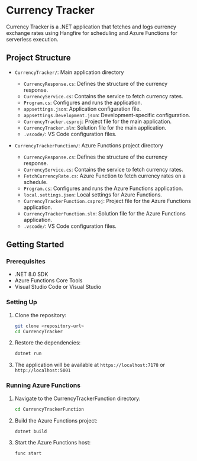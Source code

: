 # Currency Tracker

Currency Tracker is a .NET application that fetches and logs currency exchange rates using Hangfire for scheduling and Azure Functions for serverless execution.

## Project Structure

- `CurrencyTracker/`: Main application directory
  - `CurrencyResponse.cs`: Defines the structure of the currency response.
  - `CurrencyService.cs`: Contains the service to fetch currency rates.
  - `Program.cs`: Configures and runs the application.
  - `appsettings.json`: Application configuration file.
  - `appsettings.Development.json`: Development-specific configuration.
  - `CurrencyTracker.csproj`: Project file for the main application.
  - `CurrencyTracker.sln`: Solution file for the main application.
  - `.vscode/`: VS Code configuration files.

- `CurrencyTrackerFunction/`: Azure Functions project directory
  - `CurrencyResponse.cs`: Defines the structure of the currency response.
  - `CurrencyService.cs`: Contains the service to fetch currency rates.
  - `FetchCurrencyRate.cs`: Azure Function to fetch currency rates on a schedule.
  - `Program.cs`: Configures and runs the Azure Functions application.
  - `local.settings.json`: Local settings for Azure Functions.
  - `CurrencyTrackerFunction.csproj`: Project file for the Azure Functions application.
  - `CurrencyTrackerFunction.sln`: Solution file for the Azure Functions application.
  - `.vscode/`: VS Code configuration files.

## Getting Started

### Prerequisites

- .NET 8.0 SDK
- Azure Functions Core Tools
- Visual Studio Code or Visual Studio

### Setting Up

1. Clone the repository:
   ```sh
   git clone <repository-url>
   cd CurrencyTracker
   ```

2. Restore the dependencies:
   ```sh
   dotnet run
   ```

3. The application will be available at `https://localhost:7178` or `http://localhost:5001`

### Running Azure Functions

1. Navigate to the CurrencyTrackerFunction directory:
   ```sh
   cd CurrencyTrackerFunction
   ```

2. Build the Azure Functions project:
   ```sh
   dotnet build
   ```

3. Start the Azure Functions host:
   ```sh
   func start
   ```
